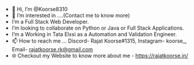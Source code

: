 - 👋 Hi, I’m @Koorse8310
- 👀 I’m interested in ....(Contact me to know more)
- I’m a Full Stack Web Developer.
- I’m looking to collaborate on Python or Java or Full Stack Applications.
- I’m a Working in Tata Elxsi as a Automation and Validation Engineer.
- 📫 How to reach me ... Discord- Rajat Koorse#1315, Instagram- koorse_, Email- rajatkoorse.rk@gmail.com
- 🌐 Checkout my Website to know more about me - https://rajatkoorse.in/

<!---
Koorse8310/Koorse8310 is a ✨ special ✨ repository because its `README.md` (this file) appears on your GitHub profile.
You can click the Preview link to take a look at your changes.
--->
